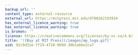 ```yaml
---
backup_url: ''
content_type: external-resource
external_url: https://mitpress.mit.edu/9780262193924
has_external_licence_warning: true
has_external_license_warning: true
is_broken: ''
license: https://creativecommons.org/licenses/by-nc-sa/4.0/
title: '![Buy at MIT Press](/images/mp_logo.gif)'
uid: 92c9d31e-7f19-4710-969d-30b1abbe2ca7
---
```

